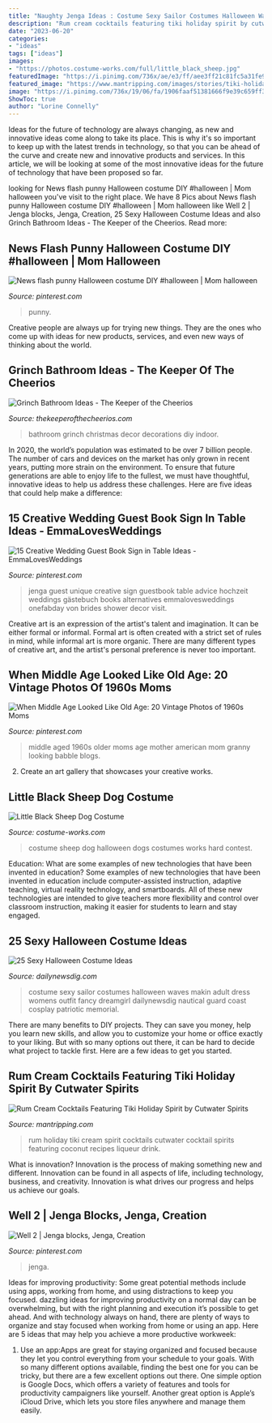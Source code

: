 ```yaml
---
title: "Naughty Jenga Ideas : Costume Sexy Sailor Costumes Halloween Waves Makin Adult Dress Womens Outfit Fancy Dreamgirl Dailynewsdig Nautical Guard Coast Cosplay Patriotic Memorial"
description: "Rum cream cocktails featuring tiki holiday spirit by cutwater spirits"
date: "2023-06-20"
categories:
- "ideas"
tags: ["ideas"]
images:
- "https://photos.costume-works.com/full/little_black_sheep.jpg"
featuredImage: "https://i.pinimg.com/736x/ae/e3/ff/aee3ff21c81fc5a31fe91bea0bf0d707.jpg"
featured_image: "https://www.mantripping.com/images/stories/tiki-holiday-spirit-recipes/holiday-tikitini-rum-cocktail.jpg"
image: "https://i.pinimg.com/736x/19/06/fa/1906faaf51381666f9e39c659ff39923.jpg"
ShowToc: true
author: "Lorine Connelly"
---
```



Ideas for the future of technology are always changing, as new and innovative ideas come along to take its place. This is why it's so important to keep up with the latest trends in technology, so that you can be ahead of the curve and create new and innovative products and services. In this article, we will be looking at some of the most innovative ideas for the future of technology that have been proposed so far.

	

		
looking for News flash punny Halloween costume DIY #halloween | Mom halloween you've visit to the right place. We have 8 Pics about News flash punny Halloween costume DIY #halloween | Mom halloween like Well 2 | Jenga blocks, Jenga, Creation, 25 Sexy Halloween Costume Ideas and also Grinch Bathroom Ideas - The Keeper of the Cheerios. Read more:
		
    
## News Flash Punny Halloween Costume DIY #halloween | Mom Halloween

<img loading=lazy src="https://i.pinimg.com/736x/19/06/fa/1906faaf51381666f9e39c659ff39923.jpg" onerror="this.onerror=null;this.src='https://tse3.mm.bing.net/th?id=OIP.ZtsTtoaPHNVHCHmy-seTzwHaNJ&amp;pid=15.1';" alt="News flash punny Halloween costume DIY #halloween | Mom halloween">

_Source: pinterest.com_

>punny. 

	

Creative people are always up for trying new things. They are the ones who come up with ideas for new products, services, and even new ways of thinking about the world.

    
## Grinch Bathroom Ideas - The Keeper Of The Cheerios

<img loading=lazy src="https://www.thekeeperofthecheerios.com/wp-content/uploads/2018/11/grinch-bathroom-7.jpg" onerror="this.onerror=null;this.src='https://tse1.mm.bing.net/th?id=OIP.t7eTvTFIWKnB0fuOPvJ7SgHaJ4&amp;pid=15.1';" alt="Grinch Bathroom Ideas - The Keeper of the Cheerios">

_Source: thekeeperofthecheerios.com_

>bathroom grinch christmas decor decorations diy indoor. 

	

In 2020, the world’s population was estimated to be over 7 billion people. The number of cars and devices on the market has only grown in recent years, putting more strain on the environment. To ensure that future generations are able to enjoy life to the fullest, we must have thoughtful, innovative ideas to help us address these challenges. Here are five ideas that could help make a difference: 

    
## 15 Creative Wedding Guest Book Sign In Table Ideas - EmmaLovesWeddings

<img loading=lazy src="https://i.pinimg.com/736x/d3/36/a3/d336a3ee77b520319cbac5dec339eb87.jpg" onerror="this.onerror=null;this.src='https://tse1.mm.bing.net/th?id=OIP.jmT_mnTcCsxrGk3hqxSZogHaLH&amp;pid=15.1';" alt="15 Creative Wedding Guest Book Sign in Table Ideas - EmmaLovesWeddings">

_Source: pinterest.com_

>jenga guest unique creative sign guestbook table advice hochzeit weddings gästebuch books alternatives emmalovesweddings onefabday von brides shower decor visit. 

	

Creative art is an expression of the artist's talent and imagination. It can be either formal or informal. Formal art is often created with a strict set of rules in mind, while informal art is more organic. There are many different types of creative art, and the artist's personal preference is never too important.

    
## When Middle Age Looked Like Old Age: 20 Vintage Photos Of 1960s Moms

<img loading=lazy src="https://i.pinimg.com/736x/68/b0/9a/68b09a53186c0a1fb90e9755fed19437--middle-aged-women-middle-ages.jpg" onerror="this.onerror=null;this.src='https://tse2.mm.bing.net/th?id=OIP.6iDJ225J5iDAs8rBGZ6XoQHaK4&amp;pid=15.1';" alt="When Middle Age Looked Like Old Age: 20 Vintage Photos of 1960s Moms">

_Source: pinterest.com_

>middle aged 1960s older moms age mother american mom granny looking babble blogs. 

	

2. Create an art gallery that showcases your creative works.

    
## Little Black Sheep Dog Costume

<img loading=lazy src="https://photos.costume-works.com/full/little_black_sheep.jpg" onerror="this.onerror=null;this.src='https://tse1.mm.bing.net/th?id=OIP.rnFmNJdSHv3fxw6kTA4i1gHaJ3&amp;pid=15.1';" alt="Little Black Sheep Dog Costume">

_Source: costume-works.com_

>costume sheep dog halloween dogs costumes works hard contest. 

	

Education: What are some examples of new technologies that have been invented in education?
Some examples of new technologies that have been invented in education include computer-assisted instruction, adaptive teaching, virtual reality technology, and smartboards. All of these new technologies are intended to give teachers more flexibility and control over classroom instruction, making it easier for students to learn and stay engaged.

    
## 25 Sexy Halloween Costume Ideas

<img loading=lazy src="http://dailynewsdig.com/wp-content/uploads/2014/10/Makin-Waves-Sailor-Costume.jpg" onerror="this.onerror=null;this.src='https://tse4.mm.bing.net/th?id=OIP.S6rOWM5Qxt1Y8_HRcn3PUQHaK0&amp;pid=15.1';" alt="25 Sexy Halloween Costume Ideas">

_Source: dailynewsdig.com_

>costume sexy sailor costumes halloween waves makin adult dress womens outfit fancy dreamgirl dailynewsdig nautical guard coast cosplay patriotic memorial. 

	

There are many benefits to DIY projects. They can save you money, help you learn new skills, and allow you to customize your home or office exactly to your liking. But with so many options out there, it can be hard to decide what project to tackle first. Here are a few ideas to get you started.

    
## Rum Cream Cocktails Featuring Tiki Holiday Spirit By Cutwater Spirits

<img loading=lazy src="https://www.mantripping.com/images/stories/tiki-holiday-spirit-recipes/holiday-tikitini-rum-cocktail.jpg" onerror="this.onerror=null;this.src='https://tse3.mm.bing.net/th?id=OIP.qrrxwAKbWn0IEFWUBNfPkwHaLG&amp;pid=15.1';" alt="Rum Cream Cocktails Featuring Tiki Holiday Spirit by Cutwater Spirits">

_Source: mantripping.com_

>rum holiday tiki cream spirit cocktails cutwater cocktail spirits featuring coconut recipes liqueur drink. 

	

What is innovation?
Innovation is the process of making something new and different. Innovation can be found in all aspects of life, including technology, business, and creativity. Innovation is what drives our progress and helps us achieve our goals.

    
## Well 2 | Jenga Blocks, Jenga, Creation

<img loading=lazy src="https://i.pinimg.com/736x/ae/e3/ff/aee3ff21c81fc5a31fe91bea0bf0d707.jpg" onerror="this.onerror=null;this.src='https://tse4.mm.bing.net/th?id=OIP.mzfS-aiK7IrX9-v2aOdBdQHaJ3&amp;pid=15.1';" alt="Well 2 | Jenga blocks, Jenga, Creation">

_Source: pinterest.com_

>jenga. 

	

Ideas for improving productivity: Some great potential methods include using apps, working from home, and using distractions to keep you focused.
dazzling ideas for improving productivity on a normal day can be overwhelming, but with the right planning and execution it’s possible to get ahead. And with technology always on hand, there are plenty of ways to organize and stay focused when working from home or using an app. Here are 5 ideas that may help you achieve a more productive workweek:
1. Use an app:Apps are great for staying organized and focused because they let you control everything from your schedule to your goals. With so many different options available, finding the best one for you can be tricky, but there are a few excellent options out there. One simple option is Google Docs, which offers a variety of features and tools for productivity campaigners like yourself. Another great option is Apple’s iCloud Drive, which lets you store files anywhere and manage them easily.

